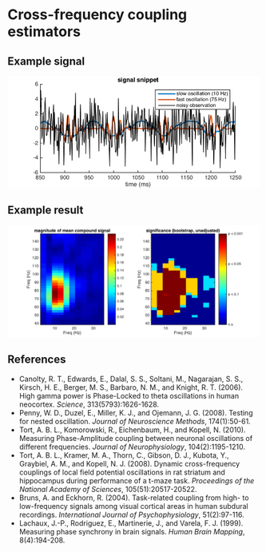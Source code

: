 # Cross-frequency coupling estimators

## Example signal
![nonlinearly coupled signal snippet](doc/signal_snippet.png)

## Example result
![MCS example heat map](doc/mcs_example.png)

## References
- Canolty, R. T., Edwards, E., Dalal, S. S., Soltani, M., Nagarajan, S. S., Kirsch, H. E., Berger, M. S., Barbaro, N. M., and Knight, R. T. (2006). High gamma power is Phase-Locked to theta oscillations in human neocortex. _Science_, 313(5793):1626-1628.
- Penny, W. D., Duzel, E., Miller, K. J., and Ojemann, J. G. (2008). Testing for nested oscillation. _Journal of Neuroscience Methods_, 174(1):50-61.
- Tort, A. B. L., Komorowski, R., Eichenbaum, H., and Kopell, N. (2010). Measuring Phase-Amplitude coupling between neuronal oscillations of different frequencies. _Journal of Neurophysiology_, 104(2):1195-1210.
- Tort, A. B. L., Kramer, M. A., Thorn, C., Gibson, D. J., Kubota, Y., Graybiel, A. M., and Kopell, N. J. (2008). Dynamic cross-frequency couplings of local field potential oscillations in rat striatum and hippocampus during performance of a t-maze task. _Proceedings of the National Academy of Sciences_, 105(51):20517-20522.
- Bruns, A. and Eckhorn, R. (2004). Task-related coupling from high- to low-frequency signals among visual cortical areas in human subdural recordings. _International Journal of Psychophysiology_, 51(2):97-116.
- Lachaux, J.-P., Rodriguez, E., Martinerie, J., and Varela, F. J. (1999). Measuring phase synchrony in brain signals. _Human Brain Mapping_, 8(4):194-208.
